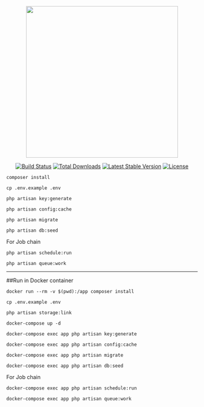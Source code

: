 <p align="center"><a href="https://laravel.com" target="_blank"><img src="https://raw.githubusercontent.com/laravel/art/master/logo-lockup/5%20SVG/2%20CMYK/1%20Full%20Color/laravel-logolockup-cmyk-red.svg" width="400"></a></p>

<p align="center">
<a href="https://travis-ci.org/laravel/framework"><img src="https://travis-ci.org/laravel/framework.svg" alt="Build Status"></a>
<a href="https://packagist.org/packages/laravel/framework"><img src="https://img.shields.io/packagist/dt/laravel/framework" alt="Total Downloads"></a>
<a href="https://packagist.org/packages/laravel/framework"><img src="https://img.shields.io/packagist/v/laravel/framework" alt="Latest Stable Version"></a>
<a href="https://packagist.org/packages/laravel/framework"><img src="https://img.shields.io/packagist/l/laravel/framework" alt="License"></a>
</p>

```composer install```

```cp .env.example .env```

```php artisan key:generate```

```php artisan config:cache```

```php artisan migrate```

```php artisan db:seed```


For Job chain

```php artisan schedule:run```

```php artisan queue:work```



_________________________________

##Run in Docker container

```docker run --rm -v $(pwd):/app composer install```

```cp .env.example .env```

```php artisan storage:link```

```docker-compose up -d```

```docker-compose exec app php artisan key:generate```

```docker-compose exec app php artisan config:cache```

```docker-compose exec app php artisan migrate```

```docker-compose exec app php artisan db:seed```


For Job chain 

```docker-compose exec app php artisan schedule:run```

```docker-compose exec app php artisan queue:work```



